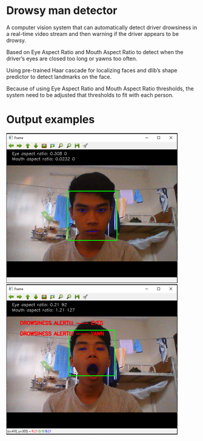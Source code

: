 # Drowsy man detector

A computer vision system that can automatically detect driver drowsiness in a real-time video stream and then warning if the driver appears to be drowsy.

Based on Eye Aspect Ratio and Mouth Aspect Ratio to detect when the driver’s eyes are closed too long or yawns too often.

Using pre-trained Haar cascade for localizing faces and dlib’s shape predictor to detect landmarks on the face.

Because of using Eye Aspect Ratio and Mouth Aspect Ratio thresholds, the system need to be adjusted that thresholds to fit with each person.

# Output examples
![alt text](https://github.com/daoducanhc/drowsy_man_detected_/blob/master/1.PNG) ![alt text](https://github.com/daoducanhc/drowsy_man_detected_/blob/master/2.PNG)

